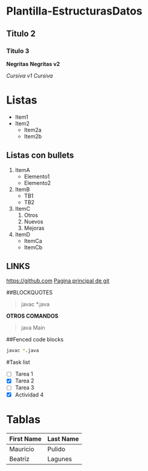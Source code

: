 # Plantilla-EstructurasDatos

## Titulo 2
### Titulo 3

**Negritas**
__Negritas v2__

*Cursiva v1*
_Cursiva_

# Listas
* Item1
* Item2
    * Item2a
    * Item2b
 
## Listas con bullets
1. ItemA
   * Elemento1
   * Elemento2
2. ItemB
   * TB1
   * TB2
3. ItemC
   1. Otros
   2. Nuevos
   3. Mejoras
4. ItemD
   * ItemCa
   * ItemCb

## LINKS
https://github.com
[Pagina principal de git](https://github.com)

##BLOCKQUOTES
> javac *.java

**OTROS COMANDOS**
> java Main

##Fenced code blocks
```bash
javac *.java
```

#Task list
- [ ] Tarea 1
- [X] Tarea 2
- [ ] Tarea 3
- [X] Actividad 4

# Tablas
First Name | Last Name
-----------|------------
Mauricio | Pulido
Beatriz | Lagunes

